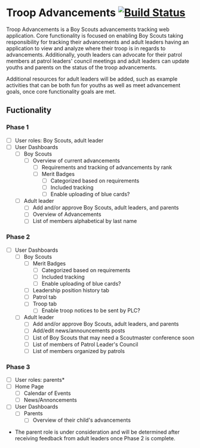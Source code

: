 # Troop Advancements [![Build Status](https://travis-ci.org/dnguyensr/TroopAdvancements.svg?branch=master)](https://travis-ci.org/dnguyensr/TroopAdvancements)
Troop Advancements is a Boy Scouts advancements tracking web application. Core functionality is focused on enabling Boy Scouts taking responsibility for tracking their advancements and adult leaders having an application to view and analyze where their troop is in regards to advancements. Additionally, youth leaders can advocate for their patrol members at patrol leaders' council meetings and adult leaders can update youths and parents on the status of the troop advancements.

Additional resources for adult leaders will be added, such as example activities that can be both fun for youths as well as meet advancement goals, once core functionality goals are met.

## Fuctionality

### Phase 1
- [ ] User roles: Boy Scouts, adult leader
- [ ] User Dashboards
  - [ ] Boy Scouts
      - [ ] Overview of current advancements
          - [ ] Requirements and tracking of advancements by rank
          - [ ] Merit Badges
              - [ ] Categorized based on requirements
              - [ ] Included tracking
              - [ ] Enable uploading of blue cards?
  - [ ] Adult leader
      - [ ] Add and/or approve Boy Scouts, adult leaders, and parents
      - [ ] Overview of Advancements
      - [ ] List of members alphabetical by last name

### Phase 2
- [ ] User Dashboards
    - [ ] Boy Scouts
      - [ ] Merit Badges
          - [ ] Categorized based on requirements
          - [ ] Included tracking
          - [ ] Enable uploading of blue cards?
      - [ ] Leadership position history tab
      - [ ] Patrol tab
      - [ ] Troop tab
          - [ ] Enable troop notices to be sent by PLC?
    - [ ] Adult leader
        - [ ] Add and/or approve Boy Scouts, adult leaders, and parents
        - [ ] Add/edit news/announcements posts
        - [ ] List of Boy Scouts that may need a Scoutmaster conference soon
        - [ ] List of members of Patrol Leader's Council
        - [ ] List of members organized by patrols

### Phase 3
- [ ] User roles: parents*
- [ ] Home Page
    - [ ] Calendar of Events
    - [ ] News/Annoncements
- [ ] User Dashboards
    - [ ] Parents
        - [ ] Overview of their child's advancements

* The parent role is under consideration and will be determined after receiving feedback from adult leaders once Phase 2 is complete.
